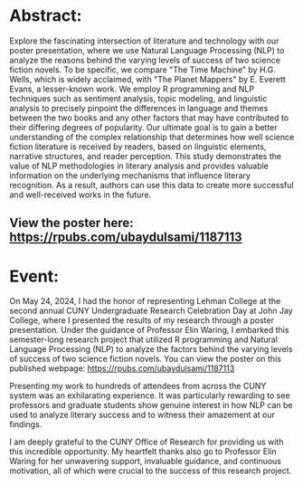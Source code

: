 # Abstract:

Explore the fascinating intersection of literature and technology with our poster presentation, where we use Natural Language Processing (NLP) to analyze the reasons behind the varying levels of success of two science fiction novels. To be specific, we compare "The Time Machine" by H.G. Wells, which is widely acclaimed, with "The Planet Mappers" by E. Everett Evans, a lesser-known work. We employ R programming and NLP techniques such as sentiment analysis, topic modeling, and linguistic analysis to precisely pinpoint the differences in language and themes between the two books and any other factors that may have contributed to their differing degrees of popularity. Our ultimate goal is to gain a better understanding of the complex relationship that determines how well science fiction literature is received by readers, based on linguistic elements, narrative structures, and reader perception. This study demonstrates the value of NLP methodologies in literary analysis and provides valuable information on the underlying mechanisms that influence literary recognition. As a result, authors can use this data to create more successful and well-received works in the future.

## View the poster here: https://rpubs.com/ubaydulsami/1187113

# Event:
On May 24, 2024, I had the honor of representing Lehman College at the second annual CUNY Undergraduate Research Celebration Day at John Jay College, where I presented the results of my research through a poster presentation. Under the guidance of Professor Elin Waring, I embarked this semester-long research project that utilized R programming and Natural Language Processing (NLP) to analyze the factors behind the varying levels of success of two science fiction novels. You can view the poster on this published webpage: https://rpubs.com/ubaydulsami/1187113

Presenting my work to hundreds of attendees from across the CUNY system was an exhilarating experience. It was particularly rewarding to see professors and graduate students show genuine interest in how NLP can be used to analyze literary success and to witness their amazement at our findings. 

I am deeply grateful to the CUNY Office of Research for providing us with this incredible opportunity. My heartfelt thanks also go to Professor Elin Waring for her unwavering support, invaluable guidance, and continuous motivation, all of which were crucial to the success of this research project.
